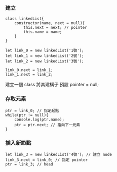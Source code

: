 ### 建立
```
class linkedList{
    constructor(name, next = null){
        this.next = next; // pointer
        this.name = name;
    }
}

let link_0 = new linkedList('1號');
let link_1 = new linkedList('2號');
let link_2 = new linkedList('3號');

link_0.next = link_1;
link_1.next = link_2;
```
建立一個 class
將其建構子 預設 pointer = null;

### 存取元素
```
ptr = link_0; // 指定起點
while(ptr != null){
    console.log(ptr.name);
    ptr = ptr.next; // 指向下一元素
}
```
### 插入新節點
```
let link_3 = new linkedList('4號'); // 建立 node
link_3.next = link_0; // 指定 pointer
ptr = link_3; // head
```